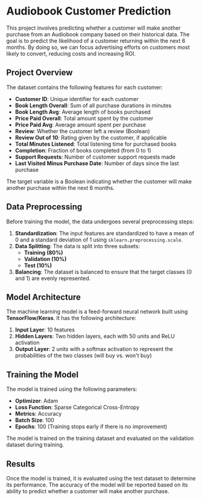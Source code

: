 # Audiobook Customer Prediction

This project involves predicting whether a customer will make another purchase from an Audiobook company based on their historical data. The goal is to predict the likelihood of a customer returning within the next 6 months. By doing so, we can focus advertising efforts on customers most likely to convert, reducing costs and increasing ROI.



## Project Overview

The dataset contains the following features for each customer:
- **Customer ID**: Unique identifier for each customer
- **Book Length Overall**: Sum of all purchase durations in minutes
- **Book Length Avg**: Average length of books purchased
- **Price Paid Overall**: Total amount spent by the customer
- **Price Paid Avg**: Average amount spent per purchase
- **Review**: Whether the customer left a review (Boolean)
- **Review Out of 10**: Rating given by the customer, if applicable
- **Total Minutes Listened**: Total listening time for purchased books
- **Completion**: Fraction of books completed (from 0 to 1)
- **Support Requests**: Number of customer support requests made
- **Last Visited Minus Purchase Date**: Number of days since the last purchase

The target variable is a Boolean indicating whether the customer will make another purchase within the next 6 months.

## Data Preprocessing

Before training the model, the data undergoes several preprocessing steps:
1. **Standardization**: The input features are standardized to have a mean of 0 and a standard deviation of 1 using `sklearn.preprocessing.scale`.
2. **Data Splitting**: The data is split into three subsets:
   - **Training (80%)**
   - **Validation (10%)**
   - **Test (10%)**
3. **Balancing**: The dataset is balanced to ensure that the target classes (0 and 1) are evenly represented.

## Model Architecture

The machine learning model is a feed-forward neural network built using **TensorFlow/Keras**. It has the following architecture:
1. **Input Layer**: 10 features
2. **Hidden Layers**: Two hidden layers, each with 50 units and ReLU activation
3. **Output Layer**: 2 units with a softmax activation to represent the probabilities of the two classes (will buy vs. won't buy)

## Training the Model

The model is trained using the following parameters:
- **Optimizer**: Adam
- **Loss Function**: Sparse Categorical Cross-Entropy
- **Metrics**: Accuracy
- **Batch Size**: 100
- **Epochs**: 100 (Training stops early if there is no improvement)

The model is trained on the training dataset and evaluated on the validation dataset during training.

## Results

Once the model is trained, it is evaluated using the test dataset to determine its performance. The accuracy of the model will be reported based on its ability to predict whether a customer will make another purchase.





